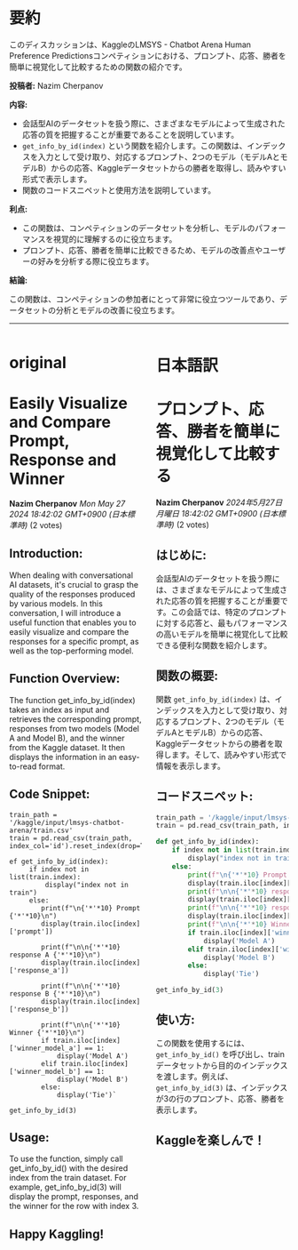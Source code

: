 # 要約 
このディスカッションは、KaggleのLMSYS - Chatbot Arena Human Preference Predictionsコンペティションにおける、プロンプト、応答、勝者を簡単に視覚化して比較するための関数の紹介です。

**投稿者:** Nazim Cherpanov

**内容:**

* 会話型AIのデータセットを扱う際に、さまざまなモデルによって生成された応答の質を把握することが重要であることを説明しています。
* `get_info_by_id(index)` という関数を紹介します。この関数は、インデックスを入力として受け取り、対応するプロンプト、2つのモデル（モデルAとモデルB）からの応答、Kaggleデータセットからの勝者を取得し、読みやすい形式で表示します。
* 関数のコードスニペットと使用方法を説明しています。

**利点:**

* この関数は、コンペティションのデータセットを分析し、モデルのパフォーマンスを視覚的に理解するのに役立ちます。
* プロンプト、応答、勝者を簡単に比較できるため、モデルの改善点やユーザーの好みを分析する際に役立ちます。

**結論:**

この関数は、コンペティションの参加者にとって非常に役立つツールであり、データセットの分析とモデルの改善に役立ちます。


---


<style>
.column-left{
  float: left;
  width: 47.5%;
  text-align: left;
}
.column-right{
  float: right;
  width: 47.5%;
  text-align: left;
}
.column-one{
  float: left;
  width: 100%;
  text-align: left;
}
</style>


<div class="column-left">

# original

# Easily Visualize and Compare Prompt, Response and Winner

**Nazim Cherpanov** *Mon May 27 2024 18:42:02 GMT+0900 (日本標準時)* (2 votes)

## Introduction:

When dealing with conversational AI datasets, it's crucial to grasp the quality of the responses produced by various models. In this conversation, I will introduce a useful function that enables you to easily visualize and compare the responses for a specific prompt, as well as the top-performing model.

## Function Overview:

The function get_info_by_id(index) takes an index as input and retrieves the corresponding prompt, responses from two models (Model A and Model B), and the winner from the Kaggle dataset. It then displays the information in an easy-to-read format.

## Code Snippet:

```
train_path = '/kaggle/input/lmsys-chatbot-arena/train.csv'
train = pd.read_csv(train_path, index_col='id').reset_index(drop=True)

ef get_info_by_id(index):
     if index not in list(train.index):
         display("index not in train")
     else:
        print(f"\n{'*'*10} Prompt {'*'*10}\n")
        display(train.iloc[index]['prompt'])

        print(f"\n\n{'*'*10} response A {'*'*10}\n")
        display(train.iloc[index]['response_a'])

        print(f"\n\n{'*'*10} response B {'*'*10}\n")
        display(train.iloc[index]['response_b'])

        print(f"\n\n{'*'*10} Winner {'*'*10}\n")
        if train.iloc[index]['winner_model_a'] == 1:
            display('Model A')
        elif train.iloc[index]['winner_model_b'] == 1:
            display('Model B')
        else:
            display('Tie')`

get_info_by_id(3)

```

## Usage:

To use the function, simply call get_info_by_id() with the desired index from the train dataset. For example, get_info_by_id(3) will display the prompt, responses, and the winner for the row with index 3.

## Happy Kaggling!





</div>
<div class="column-right">

# 日本語訳

# プロンプト、応答、勝者を簡単に視覚化して比較する

**Nazim Cherpanov** *2024年5月27日月曜日 18:42:02 GMT+0900 (日本標準時)* (2 votes)

## はじめに:

会話型AIのデータセットを扱う際には、さまざまなモデルによって生成された応答の質を把握することが重要です。この会話では、特定のプロンプトに対する応答と、最もパフォーマンスの高いモデルを簡単に視覚化して比較できる便利な関数を紹介します。

## 関数の概要:

関数 `get_info_by_id(index)` は、インデックスを入力として受け取り、対応するプロンプト、2つのモデル（モデルAとモデルB）からの応答、Kaggleデータセットからの勝者を取得します。そして、読みやすい形式で情報を表示します。

## コードスニペット:

```python
train_path = '/kaggle/input/lmsys-chatbot-arena/train.csv'
train = pd.read_csv(train_path, index_col='id').reset_index(drop=True)

def get_info_by_id(index):
    if index not in list(train.index):
        display("index not in train")
    else:
        print(f"\n{'*'*10} Prompt {'*'*10}\n")
        display(train.iloc[index]['prompt'])
        print(f"\n\n{'*'*10} response A {'*'*10}\n")
        display(train.iloc[index]['response_a'])
        print(f"\n\n{'*'*10} response B {'*'*10}\n")
        display(train.iloc[index]['response_b'])
        print(f"\n\n{'*'*10} Winner {'*'*10}\n")
        if train.iloc[index]['winner_model_a'] == 1:
            display('Model A')
        elif train.iloc[index]['winner_model_b'] == 1:
            display('Model B')
        else:
            display('Tie')

get_info_by_id(3)
```

## 使い方:

この関数を使用するには、`get_info_by_id()` を呼び出し、trainデータセットから目的のインデックスを渡します。例えば、`get_info_by_id(3)` は、インデックスが3の行のプロンプト、応答、勝者を表示します。

## Kaggleを楽しんで！



</div>